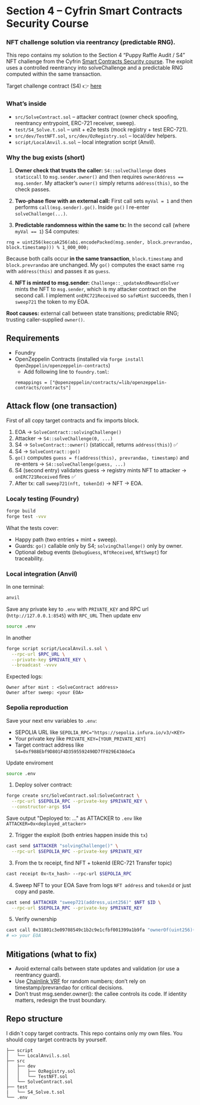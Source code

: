 # Section 4 – Cyfrin Smart Contracts Security Course

### NFT challenge solution via reentrancy (predictable RNG).

This repo contains my solution to the Section 4 “Puppy Raffle Audit / S4” NFT challenge from the Cyfrin <a href='https://updraft.cyfrin.io/courses/security'>Smart Contracts Security course</a>.
The exploit uses a controlled reentrancy into solveChallenge and a predictable RNG computed within the same transaction.

Target challenge contract (S4) 👉 <a href='https://sepolia.etherscan.io/address/0xf988ebf9d801f4d3595592490d7ff029e438deca#code'>here</a>

### What’s inside

- `src/SolveContract.sol` – attacker contract (owner check spoofing, reentrancy entrypoint, ERC-721 receiver, sweep).
- `test/S4_Solve.t.sol` – unit + e2e tests (mock registry + test ERC-721).
- `src/dev/TestNFT.sol`, `src/dev/OzRegistry.sol` – local/dev helpers.
- `script/LocalAnvil.s.sol` – local integration script (Anvil).

### Why the bug exists (short)

1. <b>Owner check that trusts the caller:</b>
`S4::solveChallenge` does `staticcall` to `msg.sender.owner()` and then requires `ownerAddress == msg.sender`.
My attacker’s `owner()` simply returns `address(this)`, so the check passes.

2. <b>Two-phase flow with an external call:</b>
First call sets `myVal = 1` and then performs `call(msg.sender).go()`. Inside `go()` I re-enter `solveChallenge(...)`.

3. <b>Predictable randomness within the same tx:</b>
In the second call (where `myVal == 1`) S4 computes:
```solidity
rng = uint256(keccak256(abi.encodePacked(msg.sender, block.prevrandao, block.timestamp))) % 1_000_000;
```

Because both calls occur <b>in the same transaction</b>, `block.timestamp` and `block.prevrandao` are unchanged.
My `go()` computes the exact same `rng` with `address(this)` and passes it as `guess`.

4. <b>NFT is minted to msg.sender:</b>
`Challenge::_updateAndRewardSolver` mints the NFT to `msg.sender`, which is my attacker contract on the second call.
I implement `onERC721Received` so `safeMint` succeeds, then I `sweep721` the token to my EOA.

<b>Root causes:</b> external call between state transitions; predictable RNG; trusting caller-supplied `owner()`.

## Requirements
- Foundry
- OpenZeppelin Contracts (installed via `forge install OpenZeppelin/openzeppelin-contracts`)
  - Add following line to `foundry.toml`:
  ```
  remappings = ["@openzeppelin/contracts/=lib/openzeppelin-contracts/contracts"]
  ```

## Attack flow (one transaction)
First of all copy target contracts and fix imports block.

1. EOA → `SolveContract::solvingChallenge()`
2. Attacker → `S4::solveChallenge(0, ...)`
3. S4 → `SolveContract::owner()` (staticcall, returns `address(this)`) ✅
4. S4 → `SolveContract::go()`
5. `go()` computes `guess = f(address(this), prevrandao, timestamp)` and re-enters
→ `S4::solveChallenge(guess, ...)`
6. S4 (second entry) validates guess → registry mints NFT to attacker → `onERC721Received` fires ✅
7. After tx: call `sweep721(nft, tokenId)` → NFT → EOA.

### Localy testing (Foundry)

```bash
forge build
forge test -vvv
```

What the tests cover:
- Happy path (two entries + mint + sweep).
- Guards: `go()` callable only by S4; `solvingChallenge()` only by owner.
- Optional debug events (`DebugGuess`, `NftReceived`, `NftSwept`) for traceability.

### Local integration (Anvil)

In one terminal:
```bash
anvil
```
Save any private key to `.env` with `PRIVATE_KEY` and RPC url (`http://127.0.0.1:8545`) with `RPC_URL`
Then update env
```bash
source .env
```

In another
```bash
forge script script/LocalAnvil.s.sol \
  --rpc-url $RPC_URL \
  --private-key $PRIVATE_KEY \
  --broadcast -vvvv
```
Expected logs:
```
Owner after mint : <SolveContract address>
Owner after sweep: <your EOA>
```

### Sepolia reproduction

Save your next env variables to `.env`:
- SEPOLIA URL like `SEPOLIA_RPC="https://sepolia.infura.io/v3/<KEY>`
- Your private key like `PRIVATE_KEY=[YOUR_PRIVATE_KEY]`
- Target contract address like `S4=0xf988Ebf9D801F4D3595592490D7fF029E438deCa`

Update enviroment
  ```bash
  source .env
  ```

1. Deploy solver contract:
  ```bash
  forge create src/SolveContract.sol:SolveContract \
    --rpc-url $SEPOLIA_RPC --private-key $PRIVATE_KEY \
    --constructor-args $S4
  ```
Save output "Deployed to: ..." as ATTACKER to `.env` like `ATTACKER=0x<deployed_attacker>`

2. Trigger the exploit (both entries happen inside this `tx`)
```bash
cast send $ATTACKER "solvingChallenge()" \
  --rpc-url $SEPOLIA_RPC --private-key $PRIVATE_KEY
```

3. From the tx receipt, find NFT + tokenId (ERC-721 Transfer topic)
```bash
cast receipt 0x<tx_hash> --rpc-url $SEPOLIA_RPC
```

4. Sweep NFT to your EOA
Save from logs `NFT address` and `tokenId` or just copy and paste.
```bash
cast send $ATTACKER "sweep721(address,uint256)" $NFT $ID \
  --rpc-url $SEPOLIA_RPC --private-key $PRIVATE_KEY
```

5. Verify ownership
```bash
cast call 0x31801c3e09708549c1b2c9e1cfbf001399a1b9fa "ownerOf(uint256)(address)" $ID --rpc-url $SEPOLIA_RPC
# => your EOA
```

## Mitigations (what to fix)

- Avoid external calls between state updates and validation (or use a reentrancy guard).
- Use <a href='https://docs.chain.link/vrf'>Chainlink VRF</a> for random numbers; don’t rely on timestamp/prevrandao for critical decisions.
- Don’t trust msg.sender.owner(): the callee controls its code. If identity matters, redesign the trust boundary.

## Repo structure
I didn`t copy target contracts. This repo contains only my own files. You should copy target contracts by yourself.
```
├── script
│   └── LocalAnvil.s.sol
├── src
│   ├── dev
│   │   ├── OzRegistry.sol
│   │   └── TestNFT.sol
│   └── SolveContract.sol
├── test
|   └── S4_Solve.t.sol
└── .env

```


